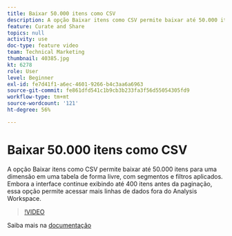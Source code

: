 ```yaml
---
title: Baixar 50.000 itens como CSV
description: A opção Baixar itens como CSV permite baixar até 50.000 itens para uma dimensão em uma tabela de forma livre, com segmentos e filtros aplicados. Embora a interface continue exibindo até 400 itens antes da paginação, essa opção permite acessar mais linhas de dados fora do Analysis Workspace.
feature: Curate and Share
topics: null
activity: use
doc-type: feature video
team: Technical Marketing
thumbnail: 40385.jpg
kt: 6278
role: User
level: Beginner
exl-id: fe7d41f1-a6ec-4601-9266-b4c3aa6a6963
source-git-commit: fe861dfd541c1b9cb3b233fa3f56d55054305fd9
workflow-type: tm+mt
source-wordcount: '121'
ht-degree: 56%

---
```


# Baixar 50.000 itens como CSV

A opção Baixar itens como CSV permite baixar até 50.000 itens para uma dimensão em uma tabela de forma livre, com segmentos e filtros aplicados. Embora a interface continue exibindo até 400 itens antes da paginação, essa opção permite acessar mais linhas de dados fora do Analysis Workspace.

>[!VIDEO](https://video.tv.adobe.com/v/40385/?quality=12&learn=on)

Saiba mais na [documentação](https://experienceleague.adobe.com/docs/analytics/analyze/analysis-workspace/curate-share/download-send.html?lang=pt-BR)
